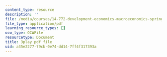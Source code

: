 ```yaml
---
content_type: resource
description: ''
file: /media/courses/14-772-development-economics-macroeconomics-spring-2013/a35e227779cb0e74dd147ff4f317393a_ONO1anWuNOk.pdf
file_type: application/pdf
learning_resource_types: []
ocw_type: OCWFile
resourcetype: Document
title: 3play pdf file
uid: a35e2277-79cb-0e74-dd14-7ff4f317393a
---
```

